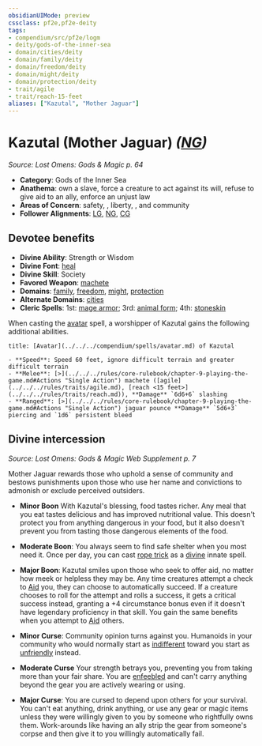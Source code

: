 ```yaml
---
obsidianUIMode: preview
cssclass: pf2e,pf2e-deity
tags:
- compendium/src/pf2e/logm
- deity/gods-of-the-inner-sea
- domain/cities/deity
- domain/family/deity
- domain/freedom/deity
- domain/might/deity
- domain/protection/deity
- trait/agile
- trait/reach-15-feet
aliases: ["Kazutal", "Mother Jaguar"]
---
```

# Kazutal (Mother Jaguar) *([NG](../../../rules/traits/neutral-good-b1.md))*  
*Source: Lost Omens: Gods & Magic p. 64*  

- **Category**: Gods of the Inner Sea
- **Anathema**: own a slave, force a creature to act against its will, refuse to give aid to an ally, enforce an unjust law
- **Areas of Concern**: safety, , liberty, , and community
- **Follower Alignments**: [LG](../../../rules/traits/lawful-goo-b1.md), [NG](../../../rules/traits/neutral-good-b1.md), [CG](../../../rules/traits/chaotic-good-b1.md)

## Devotee benefits

- **Divine Ability**: Strength or Wisdom
- **Divine Font**: [heal](../../spells/heal.md)
- **Divine Skill**: Society
- **Favored Weapon**: [machete](../../equipment/items/machete-logm.md)
- **Domains**: [family](../domains.md#Family), [freedom](../domains.md#Freedom), [might](../domains.md#Might), [protection](../domains.md#Protection)
- **Alternate Domains**: [cities](../domains.md#Cities)
- **Cleric Spells**: 1st: [mage armor](../../spells/mage-armor.md); 3rd: [animal form](../../spells/animal-form.md); 4th: [stoneskin](../../spells/stoneskin.md)

When casting the [avatar](../../spells/avatar.md) spell, a worshipper of Kazutal gains the following additional abilities.

```ad-embed-avatar
title: [Avatar](../../../compendium/spells/avatar.md) of Kazutal

- **Speed**: Speed 60 feet, ignore difficult terrain and greater difficult terrain
- **Melee**: [>](../../../rules/core-rulebook/chapter-9-playing-the-game.md#Actions "Single Action") machete ([agile](../../../rules/traits/agile.md), [reach <15 feet>](../../../rules/traits/reach.md)), **Damage** `6d6+6` slashing
- **Ranged**: [>](../../../rules/core-rulebook/chapter-9-playing-the-game.md#Actions "Single Action") jaguar pounce **Damage** `5d6+3` piercing and `1d6` persistent bleed
```

## Divine intercession
*Source: Lost Omens: Gods & Magic Web Supplement p. 7*

Mother Jaguar rewards those who uphold a sense of community and bestows punishments upon those who use her name and convictions to admonish or exclude perceived outsiders.

- **Minor Boon** With Kazutal's blessing, food tastes richer. Any meal that you eat tastes delicious and has improved nutritional value. This doesn't protect you from anything dangerous in your food, but it also doesn't prevent you from tasting those dangerous elements of the food.
- **Moderate Boon**: You always seem to find safe shelter when you most need it. Once per day, you can cast [rope trick](../../spells/rope-trick.md) as a [divine](../../../rules/traits/divine.md) innate spell.
- **Major Boon**: Kazutal smiles upon those who seek to offer aid, no matter how meek or helpless they may be. Any time creatures attempt a check to [Aid](../../../rules/actions/aid.md) you, they can choose to automatically succeed. If a creature chooses to roll for the attempt and rolls a success, it gets a critical success instead, granting a +4 circumstance bonus even if it doesn't have legendary proficiency in that skill. You gain the same benefits when you attempt to [Aid](../../../rules/actions/aid.md) others.

- **Minor Curse**: Community opinion turns against you. Humanoids in your community who would normally start as [indifferent](../../../rules/conditions.md#Indifferent) toward you start as [unfriendly](../../../rules/conditions.md#Unfriendly) instead.
- **Moderate Curse** Your strength betrays you, preventing you from taking more than your fair share. You are [enfeebled](../../../rules/conditions.md#Enfeebled) and can't carry anything beyond the gear you are actively wearing or using.
- **Major Curse**: You are cursed to depend upon others for your survival. You can't eat anything, drink anything, or use any gear or magic items unless they were willingly given to you by someone who rightfully owns them. Work-arounds like having an ally strip the gear from someone's corpse and then give it to you willingly automatically fail.
